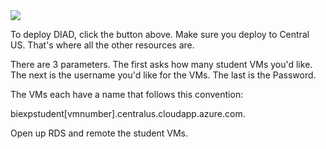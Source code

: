 <a href="https://portal.azure.com/#create/Microsoft.Template/uri/https%3A%2F%2Fraw.githubusercontent.com%2Fmarkgar%2Fbi-experience-student-vm-deployment%2Fmaster%2Fazuredeploy.json" target="_blank">
    <img src="http://azuredeploy.net/deploybutton.png"/>
</a>

To deploy DIAD, click the button above.  Make sure you deploy to Central US.  That's where all the other resources are.

There are 3 parameters.  The first asks how many student VMs you'd like.
The next is the username you'd like for the VMs.
The last is the Password.

The VMs each have a name that follows this convention:

biexpstudent[vmnumber].centralus.cloudapp.azure.com.

Open up RDS and remote the student VMs.
